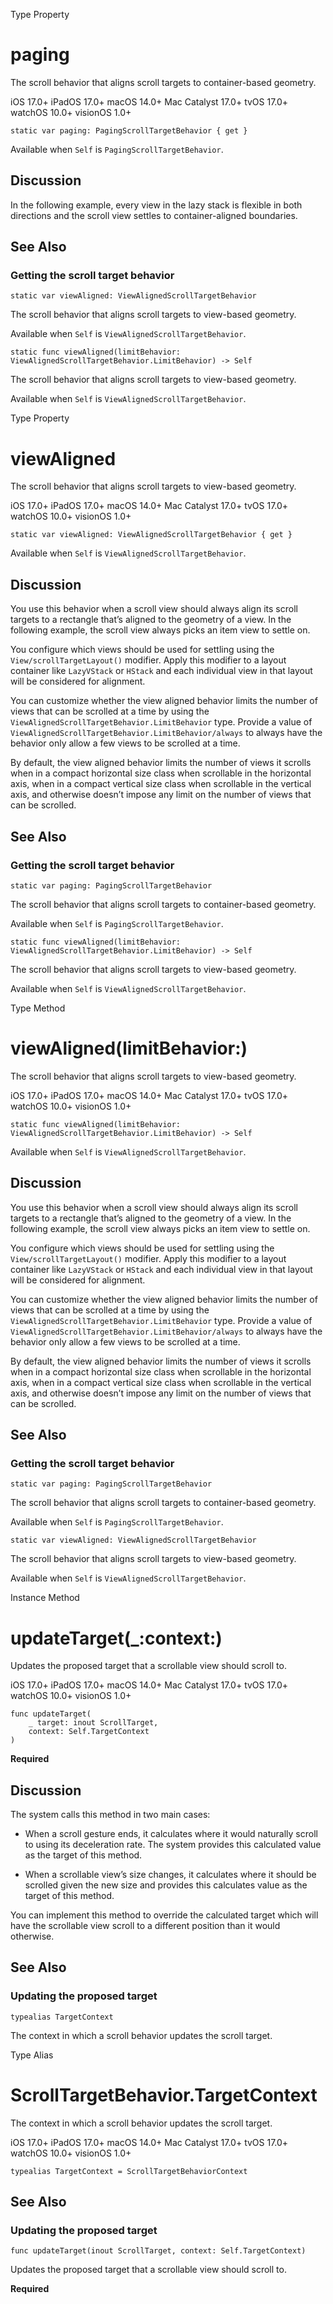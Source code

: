 Type Property

# paging

The scroll behavior that aligns scroll targets to container-based geometry.

iOS 17.0+  iPadOS 17.0+  macOS 14.0+  Mac Catalyst 17.0+  tvOS 17.0+  watchOS
10.0+  visionOS 1.0+

    
    
    static var paging: PagingScrollTargetBehavior { get }

Available when `Self` is `PagingScrollTargetBehavior`.

## Discussion

In the following example, every view in the lazy stack is flexible in both
directions and the scroll view settles to container-aligned boundaries.

## See Also

### Getting the scroll target behavior

`static var viewAligned: ViewAlignedScrollTargetBehavior`

The scroll behavior that aligns scroll targets to view-based geometry.

Available when `Self` is `ViewAlignedScrollTargetBehavior`.

`static func viewAligned(limitBehavior:
ViewAlignedScrollTargetBehavior.LimitBehavior) -> Self`

The scroll behavior that aligns scroll targets to view-based geometry.

Available when `Self` is `ViewAlignedScrollTargetBehavior`.

Type Property

# viewAligned

The scroll behavior that aligns scroll targets to view-based geometry.

iOS 17.0+  iPadOS 17.0+  macOS 14.0+  Mac Catalyst 17.0+  tvOS 17.0+  watchOS
10.0+  visionOS 1.0+

    
    
    static var viewAligned: ViewAlignedScrollTargetBehavior { get }

Available when `Self` is `ViewAlignedScrollTargetBehavior`.

## Discussion

You use this behavior when a scroll view should always align its scroll
targets to a rectangle that’s aligned to the geometry of a view. In the
following example, the scroll view always picks an item view to settle on.

You configure which views should be used for settling using the
`View/scrollTargetLayout()` modifier. Apply this modifier to a layout
container like `LazyVStack` or `HStack` and each individual view in that
layout will be considered for alignment.

You can customize whether the view aligned behavior limits the number of views
that can be scrolled at a time by using the
`ViewAlignedScrollTargetBehavior.LimitBehavior` type. Provide a value of
`ViewAlignedScrollTargetBehavior.LimitBehavior/always` to always have the
behavior only allow a few views to be scrolled at a time.

By default, the view aligned behavior limits the number of views it scrolls
when in a compact horizontal size class when scrollable in the horizontal
axis, when in a compact vertical size class when scrollable in the vertical
axis, and otherwise doesn’t impose any limit on the number of views that can
be scrolled.

## See Also

### Getting the scroll target behavior

`static var paging: PagingScrollTargetBehavior`

The scroll behavior that aligns scroll targets to container-based geometry.

Available when `Self` is `PagingScrollTargetBehavior`.

`static func viewAligned(limitBehavior:
ViewAlignedScrollTargetBehavior.LimitBehavior) -> Self`

The scroll behavior that aligns scroll targets to view-based geometry.

Available when `Self` is `ViewAlignedScrollTargetBehavior`.

Type Method

# viewAligned(limitBehavior:)

The scroll behavior that aligns scroll targets to view-based geometry.

iOS 17.0+  iPadOS 17.0+  macOS 14.0+  Mac Catalyst 17.0+  tvOS 17.0+  watchOS
10.0+  visionOS 1.0+

    
    
    static func viewAligned(limitBehavior: ViewAlignedScrollTargetBehavior.LimitBehavior) -> Self

Available when `Self` is `ViewAlignedScrollTargetBehavior`.

## Discussion

You use this behavior when a scroll view should always align its scroll
targets to a rectangle that’s aligned to the geometry of a view. In the
following example, the scroll view always picks an item view to settle on.

You configure which views should be used for settling using the
`View/scrollTargetLayout()` modifier. Apply this modifier to a layout
container like `LazyVStack` or `HStack` and each individual view in that
layout will be considered for alignment.

You can customize whether the view aligned behavior limits the number of views
that can be scrolled at a time by using the
`ViewAlignedScrollTargetBehavior.LimitBehavior` type. Provide a value of
`ViewAlignedScrollTargetBehavior.LimitBehavior/always` to always have the
behavior only allow a few views to be scrolled at a time.

By default, the view aligned behavior limits the number of views it scrolls
when in a compact horizontal size class when scrollable in the horizontal
axis, when in a compact vertical size class when scrollable in the vertical
axis, and otherwise doesn’t impose any limit on the number of views that can
be scrolled.

## See Also

### Getting the scroll target behavior

`static var paging: PagingScrollTargetBehavior`

The scroll behavior that aligns scroll targets to container-based geometry.

Available when `Self` is `PagingScrollTargetBehavior`.

`static var viewAligned: ViewAlignedScrollTargetBehavior`

The scroll behavior that aligns scroll targets to view-based geometry.

Available when `Self` is `ViewAlignedScrollTargetBehavior`.

Instance Method

# updateTarget(_:context:)

Updates the proposed target that a scrollable view should scroll to.

iOS 17.0+  iPadOS 17.0+  macOS 14.0+  Mac Catalyst 17.0+  tvOS 17.0+  watchOS
10.0+  visionOS 1.0+

    
    
    func updateTarget(
        _ target: inout ScrollTarget,
        context: Self.TargetContext
    )

**Required**

## Discussion

The system calls this method in two main cases:

  * When a scroll gesture ends, it calculates where it would naturally scroll to using its deceleration rate. The system provides this calculated value as the target of this method.

  * When a scrollable view’s size changes, it calculates where it should be scrolled given the new size and provides this calculates value as the target of this method.

You can implement this method to override the calculated target which will
have the scrollable view scroll to a different position than it would
otherwise.

## See Also

### Updating the proposed target

`typealias TargetContext`

The context in which a scroll behavior updates the scroll target.

Type Alias

# ScrollTargetBehavior.TargetContext

The context in which a scroll behavior updates the scroll target.

iOS 17.0+  iPadOS 17.0+  macOS 14.0+  Mac Catalyst 17.0+  tvOS 17.0+  watchOS
10.0+  visionOS 1.0+

    
    
    typealias TargetContext = ScrollTargetBehaviorContext

## See Also

### Updating the proposed target

`func updateTarget(inout ScrollTarget, context: Self.TargetContext)`

Updates the proposed target that a scrollable view should scroll to.

**Required**

